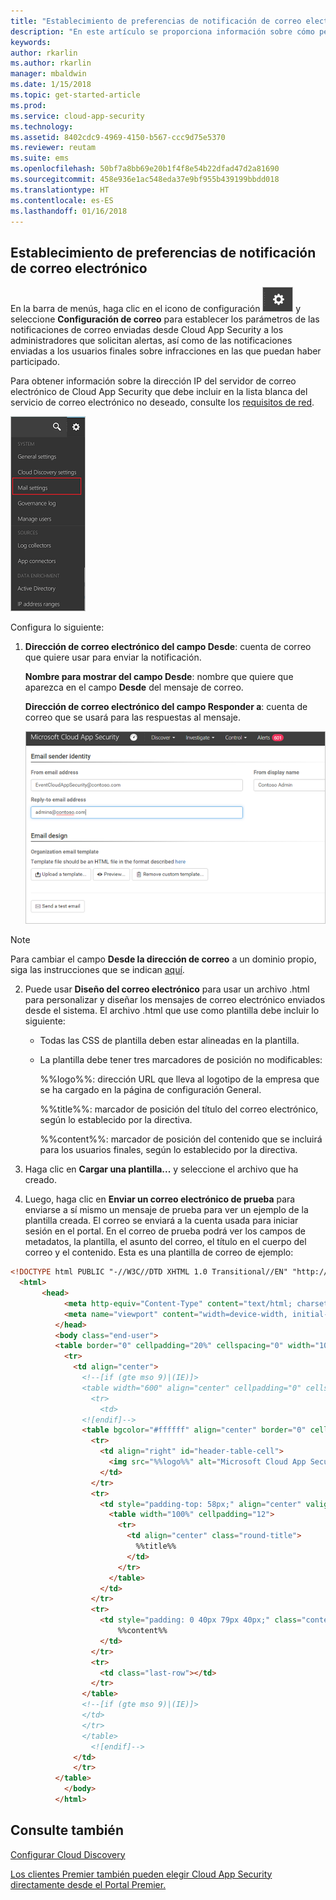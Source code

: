 ```yaml
---
title: "Establecimiento de preferencias de notificación de correo electrónico | Microsoft Docs"
description: "En este artículo se proporciona información sobre cómo personalizar las notificaciones de correo electrónico que Cloud App Security envía."
keywords: 
author: rkarlin
ms.author: rkarlin
manager: mbaldwin
ms.date: 1/15/2018
ms.topic: get-started-article
ms.prod: 
ms.service: cloud-app-security
ms.technology: 
ms.assetid: 8402cdc9-4969-4150-b567-ccc9d75e5370
ms.reviewer: reutam
ms.suite: ems
ms.openlocfilehash: 50bf7a8bb69e20b1f4f8e54b22dfad47d2a81690
ms.sourcegitcommit: 458e936e1ac548eda37e9bf955b439199bbdd018
ms.translationtype: HT
ms.contentlocale: es-ES
ms.lasthandoff: 01/16/2018
---
```

##  <a name="mailsettings"></a> Establecimiento de preferencias de notificación de correo electrónico  
En la barra de menús, haga clic en el icono de configuración ![icono de configuración](./media/settings-icon.png "icono de configuración") y seleccione **Configuración de correo** para establecer los parámetros de las notificaciones de correo enviadas desde Cloud App Security a los administradores que solicitan alertas, así como de las notificaciones enviadas a los usuarios finales sobre infracciones en las que puedan haber participado.  

Para obtener información sobre la dirección IP del servidor de correo electrónico de Cloud App Security que debe incluir en la lista blanca del servicio de correo electrónico no deseado, consulte los [requisitos de red](network-requirements.md). 
  
![menú de configuración de correo](./media/mail-setting-menu.png "menú de configuración de correo")  
  
Configura lo siguiente:  
  
1.  **Dirección de correo electrónico del campo Desde**: cuenta de correo que quiere usar para enviar la notificación.  
  
     **Nombre para mostrar del campo Desde**: nombre que quiere que aparezca en el campo **Desde** del mensaje de correo.  
  
     **Dirección de correo electrónico del campo Responder a**: cuenta de correo que se usará para las respuestas al mensaje.  
  
     ![configuración de las opciones de correo](./media/mail-settings-config.png "configuración de las opciones de correo")  

  >[!NOTE]
  >Para cambiar el campo **Desde la dirección de correo** a un dominio propio, siga las instrucciones que se indican [aquí](https://mandrill.zendesk.com/hc/articles/205582277-How-do-I-add-DNS-records-for-my-sending-domains-).
  
2.  Puede usar **Diseño del correo electrónico** para usar un archivo .html para personalizar y diseñar los mensajes de correo electrónico enviados desde el sistema. El archivo .html que use como plantilla debe incluir lo siguiente:  
  
    -   Todas las CSS de plantilla deben estar alineadas en la plantilla.  
  
    -   La plantilla debe tener tres marcadores de posición no modificables:  
  
         %%logo%%: dirección URL que lleva al logotipo de la empresa que se ha cargado en la página de configuración General.  
  
         %%title%%: marcador de posición del título del correo electrónico, según lo establecido por la directiva.  

         %%content%%: marcador de posición del contenido que se incluirá para los usuarios finales, según lo establecido por la directiva.  
     
3.  Haga clic en **Cargar una plantilla...** y seleccione el archivo que ha creado. 

4. Luego, haga clic en **Enviar un correo electrónico de prueba** para enviarse a sí mismo un mensaje de prueba para ver un ejemplo de la plantilla creada. El correo se enviará a la cuenta usada para iniciar sesión en el portal. En el correo de prueba podrá ver los campos de metadatos, la plantilla, el asunto del correo, el título en el cuerpo del correo y el contenido.  Esta es una plantilla de correo de ejemplo: 



```html
<!DOCTYPE html PUBLIC "-//W3C//DTD XHTML 1.0 Transitional//EN" "http://www.w3.org/TR/xhtml1/DTD/xhtml1-transitional.dtd">
  <html>  
       <head>  
            <meta http-equiv="Content-Type" content="text/html; charset=UTF-8"/>  
            <meta name="viewport" content="width=device-width, initial-scale=1.0"/>  
          </head>  
          <body class="end-user">  
          <table border="0" cellpadding="20%" cellspacing="0" width="100%" id="background-table">  
            <tr>  
              <td align="center">  
                <!--[if (gte mso 9)|(IE)]>  
                <table width="600" align="center" cellpadding="0" cellspacing="0" border="0">  
                  <tr>  
                    <td>  
                <![endif]-->  
                <table bgcolor="#ffffff" align="center" border="0" cellpadding="0" cellspacing="0" style="padding-bottom: 40px;" id="container-table">  
                  <tr>  
                    <td align="right" id="header-table-cell">  
                      <img src="%%logo%%" alt="Microsoft Cloud App Security" id="org-logo" />  
                    </td>  
                  </tr>  
                  <tr>  
                    <td style="padding-top: 58px;" align="center" valign="top">  
                      <table width="100%" cellpadding="12">  
                        <tr>  
                          <td align="center" class="round-title">  
                            %%title%%  
                          </td>  
                        </tr>  
                      </table>  
                    </td>  
                  </tr>  
                  <tr>  
                    <td style="padding: 0 40px 79px 40px;" class="content-table-cell" align="left" valign="top">  
                        %%content%%  
                    </td>  
                  </tr>  
                  <tr>  
                    <td class="last-row"></td>  
                  </tr>  
                </table>  
                <!--[if (gte mso 9)|(IE)]>  
                </td>  
                </tr>  
                </table>  
                  <![endif]-->  
              </td>  
              </tr>  
          </table>  
            </body>  
          </html>  
   ```
  

  
  

  
    
## <a name="see-also"></a>Consulte también  
[Configurar Cloud Discovery](set-up-cloud-discovery.md)   

[Los clientes Premier también pueden elegir Cloud App Security directamente desde el Portal Premier.](https://premier.microsoft.com/)  
  
  